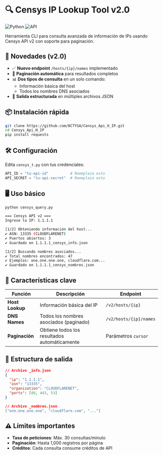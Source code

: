 # 🔍 Censys IP Lookup Tool v2.0

![Python](https://img.shields.io/badge/python-3.6%2B-blue)
![API](https://img.shields.io/badge/Censys-API%20v2-orange)

Herramienta CLI para consulta avanzada de información de IPs usando Censys API v2 con soporte para paginación.

## 🌟 Novedades (v2.0)

- ✅ **Nuevo endpoint** `/hosts/{ip}/names` implementado
- 🔄 **Paginación automática** para resultados completos
- 📊 **Dos tipos de consulta** en un solo comando:
  - Información básica del host
  - Todos los nombres DNS asociados
- 📁 **Salida estructurada** en múltiples archivos JSON

## 📦 Instalación rápida

```bash
git clone https://github.com/0CTYSA/Censys_Api_H_IP.git
cd Censys_Api_H_IP
pip install requests
```

## 🛠 Configuración

Edita `censys_t.py` con tus credenciales:

```python
API_ID = "tu-api-id"          # Reemplaza esto
API_SECRET = "tu-api-secret"  # Reemplaza esto
```

## 🖥 Uso básico

```bash
python censys_query.py

=== Censys API v2 ===
Ingrese la IP: 1.1.1.1

[1/2] Obteniendo información del host...
✔ ASN: 13335 (CLOUDFLARENET)
✔ Puertos abiertos: 3
✔ Guardado en 1.1.1.1_censys_info.json

[2/2] Buscando nombres asociados...
✔ Total nombres encontrados: 47
✔ Ejemplos: one.one.one.one, cloudflare.com...
✔ Guardado en 1.1.1.1_censys_nombres.json
```

## 📌 Características clave

| Función         | Descripción                                  | Endpoint               |
| --------------- | -------------------------------------------- | ---------------------- |
| **Host Lookup** | Información básica del IP                    | `/v2/hosts/{ip}`       |
| **DNS Names**   | Todos los nombres asociados (paginado)       | `/v2/hosts/{ip}/names` |
| **Paginación**  | Obtiene todos los resultados automáticamente | Parámetros `cursor`    |

## 📂 Estructura de salida

```json
// Archivo _info.json
{
  "ip": "1.1.1.1",
  "asn": "13335",
  "organization": "CLOUDFLARENET",
  "ports": [80, 443, 53]
}

// Archivo _nombres.json
["one.one.one.one", "cloudflare.com", "..."]
```

## ⚠️ Límites importantes

- **Tasa de peticiones**: Máx. 30 consultas/minuto
- **Paginación**: Hasta 1,000 registros por página
- **Créditos**: Cada consulta consume créditos de API
